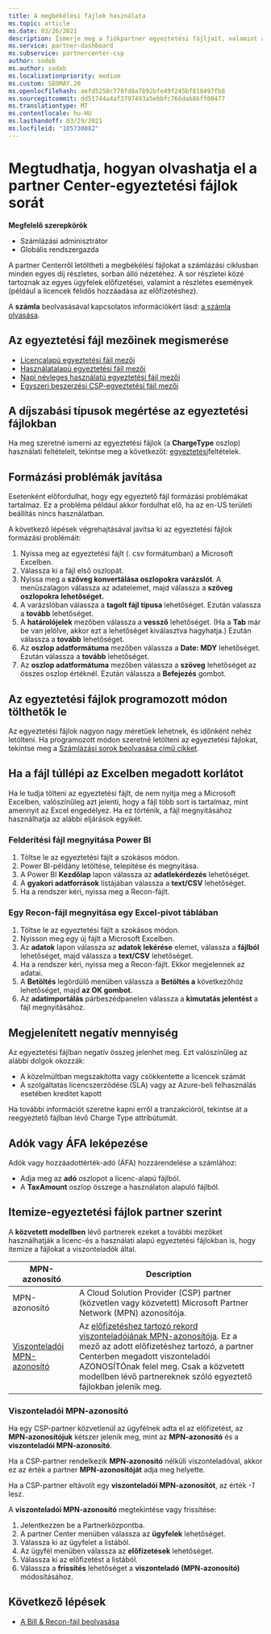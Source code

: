```yaml
---
title: A megbékélési fájlok használata
ms.topic: article
ms.date: 03/26/2021
description: Ismerje meg a fiókpartner egyeztetési fájljait, valamint azt, hogy miként értelmezhető az adott számlázási időszakra vonatkozó díjak részletes, sorokra vonatkozó nézetei.
ms.service: partner-dashboard
ms.subservice: partnercenter-csp
author: sodeb
ms.author: sodeb
ms.localizationpriority: medium
ms.custom: SEOMAY.20
ms.openlocfilehash: aefd5258c778fd8a7b92bfe49f245bf818497fb8
ms.sourcegitcommit: dd51744a4af3797493a5ebbfc766dab86ff00477
ms.translationtype: MT
ms.contentlocale: hu-HU
ms.lasthandoff: 03/29/2021
ms.locfileid: "105730082"
---
```

# <a name="learn-how-to-read-the-line-items-in-your-partner-center-reconciliation-files"></a>Megtudhatja, hogyan olvashatja el a partner Center-egyeztetési fájlok sorát

**Megfelelő szerepkörök**

- Számlázási adminisztrátor
- Globális rendszergazda

A partner Centerről letöltheti a megbékélési fájlokat a számlázási ciklusban minden egyes díj részletes, sorban álló nézetéhez. A sor részletei közé tartoznak az egyes ügyfelek előfizetései, valamint a részletes események (például a licencek félidős hozzáadása az előfizetéshez).

A **számla** beolvasásával kapcsolatos információkért lásd: [a számla olvasása](read-your-bill.md).

## <a name="understand-reconciliation-file-fields"></a>Az egyeztetési fájl mezőinek megismerése

- [Licencalapú egyeztetési fájl mezői](license-based-recon-files.md)
- [Használatalapú egyeztetési fájl mezői](usage-based-recon-files.md)
- [Napi névleges használatú egyeztetési fájl mezői](daily-rated-usage-recon-files.md)
- [Egyszeri beszerzési CSP-egyeztetési fájl mezői](modern-invoice-reconciliation-file.md)

## <a name="understand-charge-types-in-reconciliation-files"></a>A díjszabási típusok megértése az egyeztetési fájlokban

Ha meg szeretné ismerni az egyeztetési fájlok (a **ChargeType** oszlop) használati feltételeit, tekintse meg a következőt: [egyeztetési](recon-file-charge-types.md)feltételek.

## <a name="fix-formatting-issues"></a>Formázási problémák javítása

Esetenként előfordulhat, hogy egy egyeztető fájl formázási problémákat tartalmaz. Ez a probléma például akkor fordulhat elő, ha az en-US területi beállítás nincs használatban.

A következő lépések végrehajtásával javítsa ki az egyeztetési fájlok formázási problémáit:

1. Nyissa meg az egyeztetési fájlt (. csv formátumban) a Microsoft Excelben.
2. Válassza ki a fájl első oszlopát.
3. Nyissa meg a **szöveg konvertálása oszlopokra varázslót**. A menüszalagon válassza az adatelemet, majd válassza a **szöveg oszlopokra** **lehetőséget.**
4. A varázslóban válassza a **tagolt fájl típusa** lehetőséget. Ezután válassza a **tovább** lehetőséget.
5. A **határolójelek** mezőben válassza a **vessző** lehetőséget. (Ha a **Tab** már be van jelölve, akkor ezt a lehetőséget kiválasztva hagyhatja.) Ezután válassza a **tovább** lehetőséget.
6. Az **oszlop adatformátuma** mezőben válassza a **Date: MDY** lehetőséget. Ezután válassza a **tovább** lehetőséget.
7. Az **oszlop adatformátuma** mezőben válassza a **szöveg** lehetőséget az összes oszlop értéknél. Ezután válassza a **Befejezés** gombot.

## <a name="download-reconciliation-files-programmatically"></a>Az egyeztetési fájlok programozott módon tölthetők le

Az egyeztetési fájlok nagyon nagy méretűek lehetnek, és időnként nehéz letölteni. Ha programozott módon szeretné letölteni az egyeztetési fájlokat, tekintse meg a [Számlázási sorok beolvasása című cikket](/partner-center/develop/get-invoiceline-items).

## <a name="if-your-file-exceeds-the-row-limit-in-excel"></a>Ha a fájl túllépi az Excelben megadott korlátot

Ha le tudja tölteni az egyeztetési fájlt, de nem nyitja meg a Microsoft Excelben, valószínűleg azt jelenti, hogy a fájl több sort is tartalmaz, mint amennyit az Excel engedélyez. Ha ez történik, a fájl megnyitásához használhatja az alábbi eljárások egyikét.

### <a name="open-a-recon-file-in-power-bi"></a>Felderítési fájl megnyitása Power BI

1. Töltse le az egyeztetési fájlt a szokásos módon.
2. Power BI-példány letöltése, telepítése és megnyitása.
3. A Power BI **Kezdőlap** lapon válassza az **adatlekérdezés** lehetőséget.
4. A **gyakori adatforrások** listájában válassza a **text/CSV** lehetőséget.
5. Ha a rendszer kéri, nyissa meg a Recon-fájlt.

### <a name="open-a-recon-file-in-an-excel-pivot-table"></a>Egy Recon-fájl megnyitása egy Excel-pivot táblában

1. Töltse le az egyeztetési fájlt a szokásos módon.
2. Nyisson meg egy új fájlt a Microsoft Excelben.
3. Az **adatok** lapon válassza az **adatok lekérése** elemet, válassza a **fájlból** lehetőséget, majd válassza a **text/CSV** lehetőséget.
4. Ha a rendszer kéri, nyissa meg a Recon-fájlt. Ekkor megjelennek az adatai.
5. A **Betöltés** legördülő menüben válassza a **Betöltés a** következőhöz lehetőséget, majd **az OK gombot**.
6. Az **adatimportálás** párbeszédpanelen válassza a **kimutatás jelentést** a fájl megnyitásához.

## <a name="negative-amount-displayed"></a>Megjelenített negatív mennyiség

Az egyeztetési fájlban negatív összeg jelenhet meg. Ezt valószínűleg az alábbi dolgok okozzák:

- A közelmúltban megszakította vagy csökkentette a licencek számát
- A szolgáltatás licencszerződése (SLA) vagy az Azure-beli felhasználás esetében kreditet kapott

Ha további információt szeretne kapni erről a tranzakcióról, tekintse át a reegyeztető fájlban lévő Charge Type attribútumát.

## <a name="map-taxes-or-vat"></a>Adók vagy ÁFA leképezése

Adók vagy hozzáadottérték-adó (ÁFA) hozzárendelése a számlához:

- Adja meg az **adó** oszlopot a licenc-alapú fájlból.
- A **TaxAmount** oszlop összege a használaton alapuló fájlból.

## <a name="itemize-reconciliation-files-by-partner"></a>Itemize-egyeztetési fájlok partner szerint

A **közvetett modellben** lévő partnerek ezeket a további mezőket használhatják a licenc-és a használati alapú egyeztetési fájlokban is, hogy itemize a fájlokat a viszonteladók által.

| MPN-azonosító | Description |
| ------ | ----------- |
| MPN-azonosító | A Cloud Solution Provider (CSP) partner (közvetlen vagy közvetett) Microsoft Partner Network (MPN) azonosítója. |
| [Viszonteladói MPN-azonosító](#reseller-mpn-id) | Az [előfizetéshez tartozó rekord viszonteladójának MPN-azonosítója](#reseller-mpn-id). Ez a mező az adott előfizetéshez tartozó, a partner Centerben megadott viszonteladói AZONOSÍTÓnak felel meg. Csak a közvetett modellben lévő partnereknek szóló egyeztető fájlokban jelenik meg. |

### <a name="reseller-mpn-id"></a>Viszonteladói MPN-azonosító

Ha egy CSP-partner közvetlenül az ügyfélnek adta el az előfizetést, az **MPN-azonosítójuk** kétszer jelenik meg, mint az **MPN-azonosító** és a **viszonteladói MPN-azonosító**.

Ha a CSP-partner rendelkezik **MPN-azonosító** nélküli viszonteladóval, akkor ez az érték a partner **MPN-azonosítóját** adja meg helyette.

Ha a CSP-partner eltávolít egy **viszonteladói MPN-azonosítót**, az érték *-1* lesz.

A **viszonteladói MPN-azonosító** megtekintése vagy frissítése:

1. Jelentkezzen be a Partnerközpontba.
2. A partner Center menüben válassza az **ügyfelek** lehetőséget.
3. Válassza ki az ügyfelet a listából.
4. Az ügyfél menüben válassza az **előfizetések** lehetőséget.
5. Válassza ki az előfizetést a listából.
6. Válassza a **frissítés** lehetőséget a **viszonteladó (MPN-azonosító)** módosításához.

## <a name="next-steps"></a>Következő lépések

- [A Bill & Recon-fájl beolvasása](read-your-bill.md) 